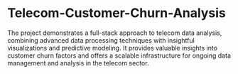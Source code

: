 # Telecom-Customer-Churn-Analysis
The project demonstrates a full-stack approach to telecom data analysis, combining advanced data processing techniques with insightful visualizations and predictive modeling. It provides valuable insights into customer churn factors and offers a scalable infrastructure for ongoing data management and analysis in the telecom sector.
